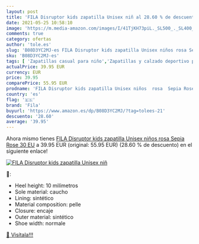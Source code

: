 ```yaml
---
layout: post
title: 'FILA Disruptor kids zapatilla Unisex niñ al 28.60 % de descuento'
date: 2021-05-25 10:58:10
image: 'https://m.media-amazon.com/images/I/41TjKH73piL._SL500_._SL400_.jpg'
comments: true
category: ofertas
author: 'tole.es'
slug: 'B08D3YC2MJ-es FILA Disruptor kids zapatilla Unisex niños rosa Sepia Rose...'
sku: 'B08D3YC2MJ-es'
tags: [ 'Zapatillas casual para niño','Zapatillas y calzado deportivo para Niño','Zapatos','Zapatos para niños pequeños','Zapatos y complementos','fila','zapatilla', ]
actualPrice: 39.95 EUR
currency: EUR
price: 39.95
comparePrice: 55.95 EUR
prodname: 'FILA Disruptor kids zapatilla Unisex niños  rosa  Sepia Rose   30 EU'
country: 'es'
flag: '🇪🇸'
brand: 'Fila'
buyurl: 'https://www.amazon.es/dp/B08D3YC2MJ/?tag=tolees-21'
descuento: '28.60'
average: '39.95'
---
```


Ahora mismo tienes [FILA Disruptor kids zapatilla Unisex niños  rosa  Sepia Rose   30 EU](https://www.amazon.es/dp/B08D3YC2MJ/?tag=tolees-21) a 39.95 EUR (original: 55.95 EUR) (28.60 %  de descuento) en el siguiente enlace!

[![FILA Disruptor kids zapatilla Unisex niñ](https://m.media-amazon.com/images/I/41TjKH73piL._SL500_._SL400_.jpg)](https://www.amazon.es/dp/B08D3YC2MJ/?tag=tolees-21)

🔎:

- Heel height: 10 milímetros
- Sole material: caucho
- Lining: sintético
- Material composition: pelle
- Closure: encaje
- Outer material: sintético
- Shoe width: normale

[🛒 Visítala!!!](https://www.amazon.es/dp/B08D3YC2MJ/?tag=tolees-21)
